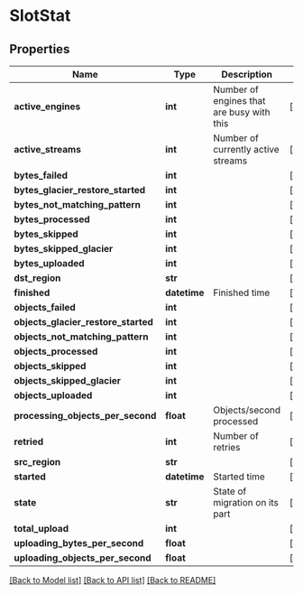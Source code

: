 # SlotStat

## Properties
Name | Type | Description | Notes
------------ | ------------- | ------------- | -------------
**active_engines** | **int** | Number of engines that are busy with this | [optional] 
**active_streams** | **int** | Number of currently active streams | [optional] 
**bytes_failed** | **int** |  | [optional] 
**bytes_glacier_restore_started** | **int** |  | [optional] 
**bytes_not_matching_pattern** | **int** |  | [optional] 
**bytes_processed** | **int** |  | [optional] 
**bytes_skipped** | **int** |  | [optional] 
**bytes_skipped_glacier** | **int** |  | [optional] 
**bytes_uploaded** | **int** |  | [optional] 
**dst_region** | **str** |  | [optional] 
**finished** | **datetime** | Finished time | [optional] 
**objects_failed** | **int** |  | [optional] 
**objects_glacier_restore_started** | **int** |  | [optional] 
**objects_not_matching_pattern** | **int** |  | [optional] 
**objects_processed** | **int** |  | [optional] 
**objects_skipped** | **int** |  | [optional] 
**objects_skipped_glacier** | **int** |  | [optional] 
**objects_uploaded** | **int** |  | [optional] 
**processing_objects_per_second** | **float** | Objects/second processed | [optional] 
**retried** | **int** | Number of retries | [optional] 
**src_region** | **str** |  | [optional] 
**started** | **datetime** | Started time | [optional] 
**state** | **str** | State of migration on its part | [optional] 
**total_upload** | **int** |  | [optional] 
**uploading_bytes_per_second** | **float** |  | [optional] 
**uploading_objects_per_second** | **float** |  | [optional] 

[[Back to Model list]](../README.md#documentation-for-models) [[Back to API list]](../README.md#documentation-for-api-endpoints) [[Back to README]](../README.md)


